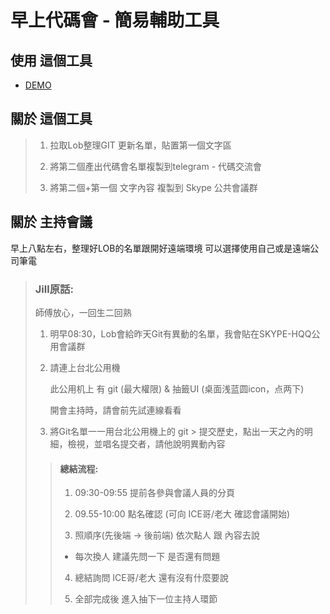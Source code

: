 # 早上代碼會 - 簡易輔助工具
## 使用 這個工具
- [DEMO](https://bmpromise.github.io/tools-morning-meeting/tool.html)
## 關於 這個工具
> 1. 拉取Lob整理GIT 更新名單，貼置第一個文字區
> 
> 2. 將第二個產出代碼會名單複製到telegram - 代碼交流會
> 
> 3. 將第二個+第一個 文字內容 複製到 Skype 公共會議群

## 關於 主持會議
早上八點左右，整理好LOB的名單跟開好遠端環境
可以選擇使用自己或是遠端公司筆電

> ### Jill原話:
> 師傅放心，一回生二回熟
> 1. 明早08:30，Lob會給昨天Git有異動的名單，我會貼在SKYPE-HQQ公用會議群
> 
> 2. 請連上台北公用機
>
>    此公用机上 有 git (最大權限) & 抽籤UI (桌面浅蓝圆icon，点两下)
> 
>    開會主持時，請會前先試連線看看
> 
> 3. 將Git名單一一用台北公用機上的 git > 提交歷史，點出一天之內的明細，檢視，並唱名提交者，請他說明異動內容
>
>> #### 總結流程:
>> 1. 09:30-09:55 提前各參與會議人員的分頁
>>
>> 2. 09.55-10:00 點名確認 (可向 ICE哥/老大 確認會議開始)
>>
>> 3. 照順序(先後端 -> 後前端) 依次點人 跟 內容去說
>>
>>  - 每次換人 建議先問一下 是否還有問題
>>
>> 4. 總結詢問 ICE哥/老大 還有沒有什麼要說
>>
>> 5. 全部完成後 進入抽下一位主持人環節
